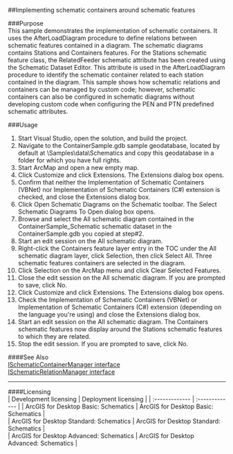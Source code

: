 ##Implementing schematic containers around schematic features

###Purpose  
This sample demonstrates the implementation of schematic containers. It uses the AfterLoadDiagram procedure to define relations between schematic features contained in a diagram. The schematic diagrams contains Stations and Containers features. For the Stations schematic feature class, the RelatedFeeder schematic attribute has been created using the Schematic Dataset Editor. This attribute is used in the AfterLoadDiagram procedure to identify the schematic container related to each station contained in the diagram. This sample shows how schematic relations and containers can be managed by custom code; however, schematic containers can also be configured in schematic diagrams without developing custom code when configuring the PEN and PTN predefined schematic attributes.  


###Usage
1. Start Visual Studio, open the solution, and build the project.  
1. Navigate to the ContainerSample.gdb sample geodatabase, located by default at <ArcGIS DeveloperKit install location>\Samples\data\Schematics and copy this geodatabase in a folder for which you have full rights.  
1. Start ArcMap and open a new empty map.  
1. Click Customize and click Extensions. The Extensions dialog box opens.  
1. Confirm that neither the Implementation of Schematic Containers (VBNet) nor Implementation of Schematic Containers (C#) extension is checked, and close the Extensions dialog box.  
1. Click Open Schematic Diagrams on the Schematic toolbar. The Select Schematic Diagrams To Open dialog box opens.   
1. Browse and select the All schematic diagram contained in the ContainerSample_Schematic schematic dataset in the ContainerSample.gdb you copied at step#2.  
1. Start an edit session on the All schematic diagram.  
1. Right-click the Containers feature layer entry in the TOC under the All schematic diagram layer, click Selection, then click Select All. Three schematic features containers are selected in the diagram.  
1. Click Selection on the ArcMap menu and click Clear Selected Features.  
1. Close the edit session on the All schematic diagram. If you are prompted to save, click No.  
1. Click Customize and click Extensions. The Extensions dialog box opens.  
1. Check the Implementation of Schematic Containers (VBNet) or Implementation of Schematic Containers (C#) extension (depending on the language you're using) and close the Extensions dialog box.  
1. Start an edit session on the All schematic diagram. The Containers schematic features now display around the Stations schematic features to which they are related.  
1. Stop the edit session. If you are prompted to save, click No.  







####See Also  
[ISchematicContainerManager interface](http://desktopdev.arcgis.com/search/?q=ISchematicContainerManager%20interface&p=0&language=en&product=arcobjects-sdk-dotnet&version=&n=15&collection=help)  
[ISchematicRelationManager interface](http://desktopdev.arcgis.com/search/?q=ISchematicRelationManager%20interface&p=0&language=en&product=arcobjects-sdk-dotnet&version=&n=15&collection=help)  


---------------------------------

####Licensing  
| Development licensing | Deployment licensing | 
| :------------- | :------------- | 
| ArcGIS for Desktop Basic: Schematics | ArcGIS for Desktop Basic: Schematics |  
| ArcGIS for Desktop Standard: Schematics | ArcGIS for Desktop Standard: Schematics |  
| ArcGIS for Desktop Advanced: Schematics | ArcGIS for Desktop Advanced: Schematics |  


